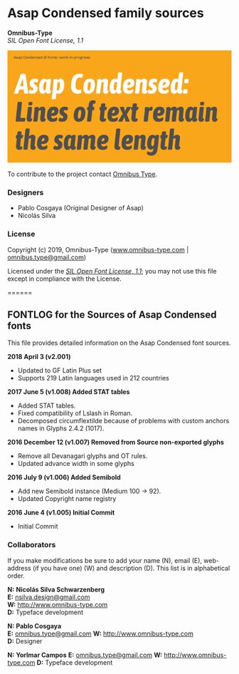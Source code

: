 # Asap Condensed family sources

**Omnibus-Type**  
*SIL Open Font License, 1.1*

![Sample of Asap Condensed Family.](/documentation/Asap_Condensed.png "Asap Condensed")

To contribute to the project contact [Omnibus Type](http://omnibus-type.com/).

### Designers

* Pablo Cosgaya (Original Designer of Asap)
* Nicolás Silva

### License

Copyright (c) 2019, Omnibus-Type (www.omnibus-type.com | omnibus.type@gmail.com)

Licensed under the [*SIL Open Font License, 1.1*](http://scripts.sil.org/OFL); you may not use this file except in compliance with the License.

======
## FONTLOG for the Sources of Asap Condensed fonts

This file provides detailed information on the Asap Condensed font sources.  

**2018 April 3 (v2.001)**
- Updated to GF Latin Plus set
- Supports 219 Latin languages used in 212 countries

**2017 June 5 (v1.008) Added STAT tables**
- Added STAT tables.
- Fixed compatibility of Lslash in Roman.
- Decomposed circumflextilde because of problems with custom anchors names in Glyphs 2.4.2 (1017).

**2016 December 12 (v1.007) Removed from Source non-exported glyphs**
- Remove all Devanagari glyphs and OT rules.
- Updated advance width in some glyphs

**2016 July 9 (v1.006) Added Semibold**
- Add new Semibold instance (Medium 100 -> 92).
- Updated Copyright name registry

**2016 June 4 (v1.005) Initial Commit**
- Initial Commit

### Collaborators

If you make modifications be sure to add your name (N), email (E), web-address
(if you have one) (W) and description (D). This list is in alphabetical order.

**N:** **Nicolás Silva Schwarzenberg**  
**E:** nsilva.design@gmail.com  
**W:** http://www.omnibus-type.com  
**D:** Typeface development  

**N:** **Pablo Cosgaya**  
**E:** omnibus.type@gmail.com
**W:** http://www.omnibus-type.com  
**D:** Designer

**N:** **Yorlmar Campos**
**E:** omnibus.type@gmail.com
**W:** http://www.omnibus-type.com
**D:** Typeface development 
